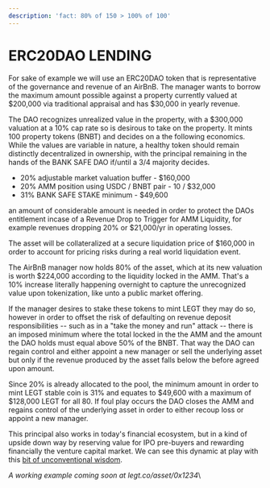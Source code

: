 ```yaml
---
description: 'fact: 80% of 150 > 100% of 100'
---
```


# ERC20DAO LENDING

For sake of example we will use an ERC20DAO token that is representative of the governance and revenue of an AirBnB. The manager wants to borrow the maximum amount possible against a property currently valued at $200,000 via traditional appraisal and has $30,000 in yearly revenue.

The DAO recognizes unrealized value in the property, with a $300,000 valuation at a 10% cap rate so is desirous to take on the property. It mints 100 property tokens (BNBT) and decides on a the following economics. While the values are variable in nature, a healthy token should remain distinctly decentralized in ownership, with the principal remaining in the hands of the BANK SAFE DAO if/until a 3/4 majority decides.

* 20% adjustable market valuation buffer - $160,000
* 20% AMM position using USDC / BNBT pair  - 10 / $32,000
* 31% BANK SAFE STAKE minimum - $49,600

an amount of considerable amount is needed in order to protect the DAOs entitlement incase of a Revenue Drop to Trigger for AMM Liquidity, for example revenues dropping 20% or $21,000/yr in operating losses.

The asset will be collateralized at a secure liquidation price of $160,000 in order to account for pricing risks during a real world liquidation event.

The AirBnB manager now holds 80% of the asset, which at its new valuation is worth $224,000 according to the liquidity locked in the AMM.  That's a 10% increase literally happening overnight to capture the unrecognized value upon tokenization, like unto a public market offering.

If the manager desires to stake these tokens to mint LEGT they may do so, however in order to offset the risk of defaulting on revenue deposit responsibilities -- such as in a "take the money and run" attack -- there is an imposed minimum where the total locked in the the AMM and the amount the DAO holds must equal above 50% of the BNBT.  That way the DAO can regain control and either appoint a new manager or sell the underlying asset but only if the revenue produced by the asset falls below the before agreed upon amount.

Since 20% is already allocated to the pool, the minimum amount in order to mint LEGT stable coin is 31% and equates to $49,600 with a maximum of $128,000 LEGT for all 80.  If foul play occurs the DAO closes the AMM and regains control of the underlying asset in order to either recoup loss or appoint a new manager.

This principal also works in today's financial ecosystem, but in a kind of upside down way by reserving value for IPO pre-buyers and rewarding financially the venture capital market.  We can see this dynamic at play with this [bit of unconventional wisdom](https://medium.com/swlh/a-successful-ipo-means-your-stock-price-goes-down-fd3c1aa53f00).

_A working example coming soon at legt.co/asset/0x1234_\
